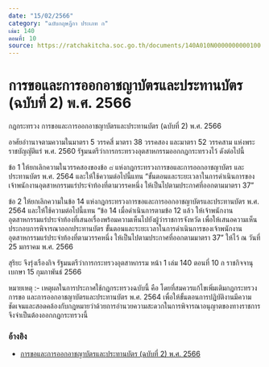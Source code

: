 ```yaml
---
date: "15/02/2566"
category: "ฉบับกฤษฎีกา ประเภท ก"
เล่ม: 140
ตอนที่: 10
source: https://ratchakitcha.soc.go.th/documents/140A010N0000000000100.pdf
---
```


# การขอและการออกอาชญาบัตรและประทานบัตร (ฉบับที่ 2) พ.ศ. 2566

กฎกระทรวง
การขอและการออกอาชญาบัตรและประทานบัตร (ฉบับที่ 2) พ.ศ. 2566

อาศัยอำานาจตามความในมาตรา 5 วรรคสี่ มาตรา 38 วรรคสอง และมาตรา 52 วรรคสาม แห่งพระราชบัญญัติแร่ พ.ศ. 2560 รัฐมนตรีว่าการกระทรวงอุตสาหกรรมออกกฎกระทรวงไว้ ดังต่อไปนี้

ข้อ 1 ให้ยกเลิกความในวรรคสองของข้อ ๘ แห่งกฎกระทรวงการขอและการออกอาชญาบัตร และประทานบัตร พ.ศ. 2564 และให้ใช้ความต่อไปนี้แทน “ขั้นตอนและระยะเวลาในการดำเนินการของเจ้าพนักงานอุตสาหกรรมแร่ประจำท้องที่ตามวรรคหนึ่ง ให้เป็นไปตามประกาศที่ออกตามมาตรา 37”

ข้อ 2 ให้ยกเลิกความในข้อ 14 แห่งกฎกระทรวงการขอและการออกอาชญาบัตรและประทานบัตร พ.ศ. 2564 และให้ใช้ความต่อไปนี้แทน “ข้อ 14 เมื่อดำเนินการตามข้อ 12 แล้ว ให้เจ้าพนักงานอุตสาหกรรมแร่ประจำท้องที่เสนอเรื่องพร้อมความเห็นไปยังผู้ว่าราชการจังหวัด เพื่อให้เสนอความเห็นประกอบการพิจารณาออกประทานบัตร ขั้นตอนและระยะเวลาในการดำเนินการของเจ้าพนักงานอุตสาหกรรมแร่ประจำท้องที่ตามวรรคหนึ่ง ให้เป็นไปตามประกาศที่ออกตามมาตรา 37” ให้ไว้ ณ วันที่ 25 มกราคม พ.ศ. 2566

สุริยะ จึงรุ่งเรืองกิจ รัฐมนตรีว่าการกระทรวงอุตสาหกรรม หน้า 1 เล่ม 140 ตอนที่ 10 ก ราชกิจจานุเบกษา 15 กุมภาพันธ์ 2566

หมายเหตุ :- เหตุผลในการประกาศใช้กฎกระทรวงฉบับนี้ คือ โดยที่สมควรแก้ไขเพิ่มเติมกฎกระทรวงการขอ
และการออกอาชญาบัตรและประทานบัตร พ.ศ. 2564 เพื่อให้ขั้นตอนการปฏิบัติงานมีความชัดเจนและสอดคล้องกับกฎหมายว่าด้วยการอำนวยความสะดวกในการพิจารณาอนุญาตของทางราชการ จึงจำเป็นต้องออกกฎกระทรวงนี้

### อ้างอิง

- [การขอและการออกอาชญาบัตรและประทานบัตร (ฉบับที่ 2) พ.ศ. 2566](https://ratchakitcha.soc.go.th/documents/140A010N0000000000100.pdf)
